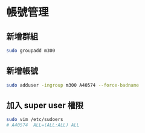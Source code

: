 # 帳號管理

## 新增群組
``` sh
sudo groupadd m300
```

## 新增帳號
``` sh
sudo adduser -ingroup m300 A40574 --force-badname
```

## 加入 super user 權限

``` sh
sudo vim /etc/sudoers
# A40574  ALL=(ALL:ALL) ALL
```

